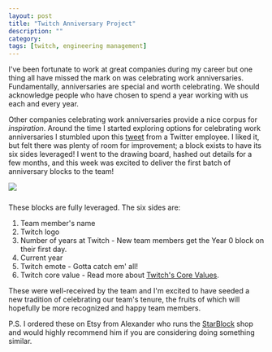 ```yaml
---
layout: post
title: "Twitch Anniversary Project"
description: ""
category: 
tags: [twitch, engineering management]
---
```


I've been fortunate to work at great companies during my career but one thing all have missed the mark on was celebrating work anniversaries. Fundamentally, anniversaries are special and worth celebrating. We should acknowledge people who have chosen to spend a year working with us each and every year. 

Other companies celebrating work anniversaries provide a nice corpus for *inspiration*. Around the time I started exploring options for celebrating work anniversaries I stumbled upon this [tweet][1] from a Twitter employee. I liked it, but felt there was plenty of room for improvement; a block exists to have its six sides leveraged! I went to the drawing board, hashed out details for a few months, and this week was excited to deliver the first batch of anniversary blocks to the team!

<div>
	<img class="rounded-corners" style="max-width: 700px; border: 1px; margin-bottom: 0px;" src="{{ site.images2018 }}/10-08/blocks.jpg"/>
	<p class="caption-text" style="line-height: 1.0em; margin-bottom: 24px;"><strong></strong></p>
</div>

These blocks are fully leveraged. The six sides are:

1. Team member's name
1. Twitch logo
1. Number of years at Twitch - New team members get the Year 0 block on their first day.
1. Current year
1. Twitch emote - Gotta catch em' all!
1. Twitch core value - Read more about [Twitch's Core Values][3].

These were well-received by the team and I'm excited to have seeded a new tradition of celebrating our team's tenure, the fruits of which will hopefully be more recognized and happy team members.

P.S. I ordered these on Etsy from Alexander who runs the [StarBlock][2] shop and would highly recommend him if you are considering doing something similar.

[1]: https://twitter.com/artdex/status/998660878533890048
[2]: https://www.etsy.com/listing/215368643/personalized-babys-first-christmas-gift
[3]: https://venturebeat.com/2016/05/24/twitch-ceo-describes-values-to-drive-the-company-onward/
